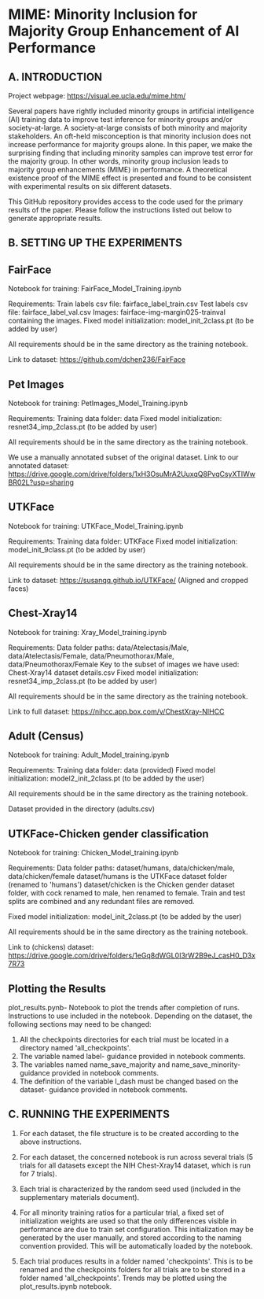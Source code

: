 # MIME: Minority Inclusion for Majority Group Enhancement of AI Performance

A. INTRODUCTION
-------------
Project webpage: https://visual.ee.ucla.edu/mime.htm/

Several papers have rightly included minority groups in artificial intelligence (AI) training data to improve test inference for minority groups and/or society-at-large. A society-at-large consists of both minority and majority stakeholders. An oft-held misconception is that minority inclusion does not increase performance for majority groups alone. In this paper, we make the surprising finding that including minority samples can improve test error for the majority group. In other words, minority group inclusion leads to majority group enhancements (MIME) in performance. A theoretical existence proof of the MIME effect is presented and found to be consistent with experimental results on six different datasets.

This GitHub repository provides access to the code used for the primary results of the paper. Please follow the instructions listed out below to generate appropriate results.

B. SETTING UP THE EXPERIMENTS
------------

FairFace
----------
Notebook for training: FairFace_Model_Training.ipynb

Requirements:
Train labels csv file: fairface_label_train.csv
Test labels csv file: fairface_label_val.csv
Images: fairface-img-margin025-trainval containing the images.
Fixed model initialization: model_init_2class.pt (to be added by user)

All requirements should be in the same directory as the training notebook.

Link to dataset: https://github.com/dchen236/FairFace



Pet Images
-------------
Notebook for training: PetImages_Model_Training.ipynb

Requirements:
Training data folder: data
Fixed model initialization: resnet34_imp_2class.pt (to be added by user)

All requirements should be in the same directory as the training notebook.

We use a manually annotated subset of the original dataset. Link to our annotated dataset: https://drive.google.com/drive/folders/1xH3OsuMrA2UuxqQ8PvqCsyXTIWwBR02L?usp=sharing





UTKFace
----------
Notebook for training: UTKFace_Model_Training.ipynb

Requirements:
Training data folder: UTKFace
Fixed model initialization: model_init_9class.pt (to be added by user)

All requirements should be in the same directory as the training notebook.

Link to dataset: https://susanqq.github.io/UTKFace/ (Aligned and cropped faces)





Chest-Xray14
---------------
Notebook for training: Xray_Model_training.ipynb

Requirements:
Data folder paths: data/Atelectasis/Male, data/Atelectasis/Female, data/Pneumothorax/Male, data/Pneumothorax/Female
Key to the subset of images we have used: Chest-Xray14 dataset details.csv
Fixed model initialization: resnet34_imp_2class.pt (to be added by user)

All requirements should be in the same directory as the training notebook.

Link to full dataset: https://nihcc.app.box.com/v/ChestXray-NIHCC





Adult (Census)
----------------
Notebook for training: Adult_Model_training.ipynb

Requirements:
Training data folder: data (provided)
Fixed model initialization: model2_init_2class.pt (to be added by the user)

All requirements should be in the same directory as the training notebook.

Dataset provided in the directory (adults.csv)





UTKFace-Chicken gender classification
----------------------------------------------
Notebook for training: Chicken_Model_training.ipynb

Requirements:
Data folder paths: dataset/humans, data/chicken/male, data/chicken/female
dataset/humans is the UTKFace dataset folder (renamed to 'humans')
dataset/chicken is the Chicken gender dataset folder, with cock renamed to male, hen renamed to female. Train and test splits are combined and any redundant files are removed.

Fixed model initialization: model_init_2class.pt (to be added by the user)

All requirements should be in the same directory as the training notebook.

Link to (chickens) dataset: https://drive.google.com/drive/folders/1eGq8dWGL0I3rW2B9eJ_casH0_D3x7R73




Plotting the Results
-----------------------
plot_results.pynb- Notebook to plot the trends after completion of runs. Instructions to use included in the notebook.
Depending on the dataset, the following sections may need to be changed:

1. All the checkpoints directories for each trial must be located in a directory named 'all_checkpoints'.
2. The variable named label- guidance provided in notebook comments.
3. The variables named name_save_majority and name_save_minority- guidance provided in notebook comments.
4. The definition of the variable l_dash must be changed based on the dataset- guidance provided in notebook comments.



C. RUNNING THE EXPERIMENTS
---------------------
1. For each dataset, the file structure is to be created according to the above instructions.

1. For each dataset, the concerned notebook is run across several trials (5 trials for all datasets except the NIH Chest-Xray14 dataset, which is run for 7 trials).

2. Each trial is characterized by the random seed used (included in the supplementary materials document).

3. For all minority training ratios for a particular trial, a fixed set of initialization weights are used so that the only differences visible in performance are due to train set configuration. This initialization may be generated by the user manually, and stored according to the naming convention provided. This will be automatically loaded by the notebook.

4. Each trial produces results in a folder named 'checkpoints'. This is to be renamed and the checkpoints folders for all trials are to be stored in a folder named 'all_checkpoints'. Trends may be plotted using the plot_results.ipynb notebook.
